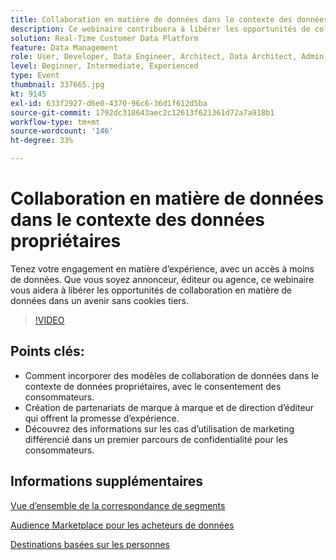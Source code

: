 ```yaml
---
title: Collaboration en matière de données dans le contexte des données propriétaires
description: Ce webinaire contribuera à libérer les opportunités de collaboration des données dans un avenir sans cookies tiers.
solution: Real-Time Customer Data Platform
feature: Data Management
role: User, Developer, Data Engineer, Architect, Data Architect, Admin, Leader
level: Beginner, Intermediate, Experienced
type: Event
thumbnail: 337665.jpg
kt: 9145
exl-id: 633f2927-d6e0-4370-96c6-36d1f612d5ba
source-git-commit: 1792dc318643aec2c12613f621361d72a7a918b1
workflow-type: tm+mt
source-wordcount: '146'
ht-degree: 33%

---
```


# Collaboration en matière de données dans le contexte des données propriétaires

Tenez votre engagement en matière dʼexpérience, avec un accès à moins de données. Que vous soyez annonceur, éditeur ou agence, ce webinaire vous aidera à libérer les opportunités de collaboration en matière de données dans un avenir sans cookies tiers.

>[!VIDEO](https://video.tv.adobe.com/v/337665/?quality=12&learn=on)

## Points clés:

* Comment incorporer des modèles de collaboration de données dans le contexte de données propriétaires, avec le consentement des consommateurs.
* Création de partenariats de marque à marque et de direction d’éditeur qui offrent la promesse d’expérience.
* Découvrez des informations sur les cas d’utilisation de marketing différencié dans un premier parcours de confidentialité pour les consommateurs.

## Informations supplémentaires 

[Vue d’ensemble de la correspondance de segments](https://experienceleague.adobe.com/docs/experience-platform/segmentation/ui/segment-match.html?lang=en)

[Audience Marketplace pour les acheteurs de données](https://experienceleague.adobe.com/docs/audience-manager/user-guide/features/audience-marketplace/audience-marketplace-for-data-buyers/marketplace-data-buyers.html?lang=en)

[Destinations basées sur les personnes](https://experienceleague.adobe.com/docs/audience-manager/user-guide/features/destinations/people-based/people-based-destinations-overview.html?lang=fr)
